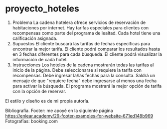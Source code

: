 # proyecto_hoteles
1. Problema
   La cadena hotelera ofrece servicios de reservación de habitaciones por internet. Hay tarifas especiales para clientes con recompensas como parte del programa de lealtad. Cada hotel tiene una calificación asignada.
3. Supuestos
El cliente buscará las tarifas de fechas específicas para encontrar la mejor tarifa.
El cliente podrá comparar los resultados hasta en 3 fechas diferentes para cada búsqueda.
El cliente podrá visualizar la información de cada hotel.
5. Instrucciones
Los hoteles de la cadena mostrarán todas las tarifas al inicio de la página.
Debe seleccionarse si requiere la tarifa con recompensas.
Debe ingresar la/las fechas para la consulta.
Saldrá un mensaje de que "requiere fecha" debe ingresarse al menos una fecha para activar la búsqueda.
El programa mostrará la mejor opción de tarifa con la opción de reservar.

El estilo y diseño es de mi propia autoría.

Bibliografía.
Footer: me apoyé en la siguiente página https://enlear.academy/29-footer-examples-for-website-671ed148b969
Fotografías: booking.com
